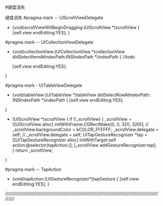 #键盘消失

键盘消失
#pragma mark -- UIScrollViewDelegate
- (void)scrollViewWillBeginDragging:(UIScrollView *)scrollView {
    [self.view endEditing:YES];
}

#pragma mark -- UICollectionViewDelegate
- (void)collectionView:(UICollectionView *)collectionView didSelectItemAtIndexPath:(NSIndexPath *)indexPath {
    //todo
    
    [self.view endEditing:YES];
    
}

#pragma mark - UITableViewDelegate
- (void)tableView:(UITableView *)tableView didSelectRowAtIndexPath:(NSIndexPath *)indexPath {
    [self.view endEditing:YES];
    
}

- (UIScrollView *)scrollView {
    if (!_scrollView) {
        _scrollView = [[UIScrollView alloc] initWithFrame:CGRectMake(0, 0, 320, 320)];
//        _scrollView.backgroundColor = kCOLOR_FFFFFF;
        _scrollView.delegate = self;
//        _scrollView.delegate = self;
        UITapGestureRecognizer *tap = [[UITapGestureRecognizer alloc] initWithTarget:self action:@selector(tapAction:)];
        [_scrollView addGestureRecognizer:tap];
    }
    return _scrollView;
    
}

#pragma mark -- TapAction
- (void)tapAction:(UIGestureRecognizer*)tapGesture {
    [self.view endEditing:YES];
}

/////////////////////////////////////////////////////////////////////////////////////////////////////////
